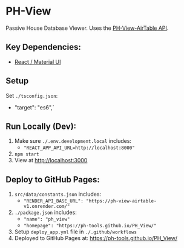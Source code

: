 # PH-View
Passive House Database Viewer. 
Uses the [PH-View-AirTable API](https://github.com/bldgtyp/PH_View_AirTable).

## Key Dependencies:
- [React / Material UI]([text](https://mui.com/material-ui/getting-started/installation/))

## Setup
Set `./tsconfig.json`:    
- "target": "es6",`

## Run Locally (Dev):
1) Make sure `./.env.development.local` includes:
	- `"REACT_APP_API_URL=http://localhost:8000"`
2) `npm start`
3) View at [http://localhost:3000]()

## Deploy to GitHub Pages:
1) `src/data/constants.json` includes:
	- `"RENDER_API_BASE_URL": "https://ph-view-airtable-v1.onrender.com/"`
1) `./package.json` includes:
	- `"name": "ph_view"`
	- `"homepage": "https://ph-tools.github.io/PH_View/"`
2) Setup `deploy_app.yml` file in `./.github/workflows`
3) Deployed to GitHub Pages at: https://ph-tools.github.io/PH_View/
